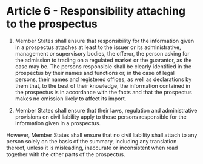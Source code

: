 # Article 6 - Responsibility attaching to the prospectus


1. Member States shall ensure that responsibility for the information given in a prospectus attaches at least to the issuer or its administrative, management or supervisory bodies, the offeror, the person asking for the admission to trading on a regulated market or the guarantor, as the case may be. The persons responsible shall be clearly identified in the prospectus by their names and functions or, in the case of legal persons, their names and registered offices, as well as declarations by them that, to the best of their knowledge, the information contained in the prospectus is in accordance with the facts and that the prospectus makes no omission likely to affect its import.

2. Member States shall ensure that their laws, regulation and administrative provisions on civil liability apply to those persons responsible for the information given in a prospectus.

However, Member States shall ensure that no civil liability shall attach to any person solely on the basis of the summary, including any translation thereof, unless it is misleading, inaccurate or inconsistent when read together with the other parts of the prospectus.
